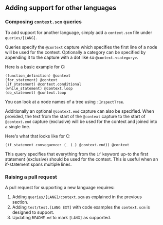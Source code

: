 ## Adding support for other languages

### Composing `context.scm` queries

To add support for another language, simply add a `context.scm` file under
`queries/[LANG]`.

Queries specify the `@context` capture which specifies the first line of a node
will be used for the context.
Optionally a category can be specified by appending it to the capture with a
dot like so `@context.<category>`.

Here is a basic example for C:

```query
(function_definition) @context
(for_statement) @context
(if_statement) @context.conditional
(while_statement) @context.loop
(do_statement) @context.loop
```

You can look at a node names of a tree using `:InspectTree`.

Additionally an optional `@context.end` capture can also be specified. When
provided, the text from the start of the `@context` capture to the start of
`@context.end` capture (exclusive) will be used for the context and joined into
a single line.

Here's what that looks like for C:

```query
(if_statement consequence: (_ (_) @context.end)) @context
```

This query specifies that everything from the `if` keyword up-to the first
statement (exclusive) should be used for the context. This is useful when an
if-statement spans multiple lines.


### Raising a pull request

A pull request for supporting a new language requires:

1. Adding `queries/[LANG]/context.scm` as explained in the previous section.
2. Adding `test/test.[LANG EXT]` with code examples the `context.scm` is designed to support.
3. Updating `README.md` to mark `[LANG]` as supported.
